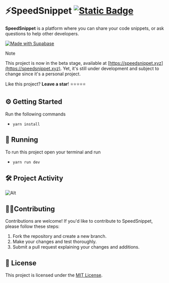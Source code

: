 # ⚡SpeedSnippet [![Static Badge](https://img.shields.io/badge/by-libyzxy0-brightgreen?style=flat&logo=github&color=%2322d3ee)](https://libyzxy0.com)


**SpeedSnippet** is a platform where you can share your code snippets, or ask questions to help other developers.

[![Made with Supabase](https://supabase.com/badge-made-with-supabase-dark.svg)](https://supabase.com)

> [!NOTE]  
> This project is now in the beta stage, available at [https://speedsnippet.xyz](https://speedsnippet.xyz). Yet, it's still under development and subject to change since it's a personal project.

Like this project? **Leave a star**! ⭐⭐⭐⭐⭐

## ⚙️ Getting Started

Run the following commands

- `yarn install`

## 🚀 Running

To run this project open your terminal and run

- `yarn run dev`

## 🛠️ Project Activity

![Alt](https://repobeats.axiom.co/api/embed/3d19be24c0d5efeba949257cf2e915a12ab8c00f.svg "Repobeats analytics image")

## 👷‍♂️Contributing
Contributions are welcome! If you'd like to contribute to SpeedSnippet, please follow these steps:

1. Fork the repository and create a new branch.
2. Make your changes and test thoroughly.
3. Submit a pull request explaining your changes and additions.

## 📃 License

This project is licensed under the [MIT License](LICENSE).